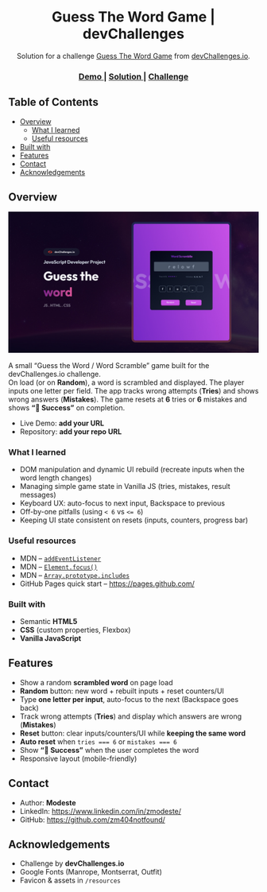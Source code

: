 <!-- Please update value in the {}  -->

<h1 align="center">Guess The Word Game | devChallenges</h1>

<div align="center">
   Solution for a challenge <a href="https://devchallenges.io/challenge/guess-the-word" target="_blank">Guess The Word Game</a> from <a href="https://devchallenges.io" target="_blank">devChallenges.io</a>.
</div>

<div align="center">
  <h3>
    <a href="https://your-demo-link.example.com">
      Demo
    </a>
    <span> | </span>
    <a href="https://github.com/your-username/your-repo">
      Solution
    </a>
    <span> | </span>
    <a href="https://devchallenges.io/challenge/guess-the-word">
      Challenge
    </a>
  </h3>
</div>

<!-- TABLE OF CONTENTS -->

## Table of Contents

- [Overview](#overview)
  - [What I learned](#what-i-learned)
  - [Useful resources](#useful-resources)
- [Built with](#built-with)
- [Features](#features)
- [Contact](#contact)
- [Acknowledgements](#acknowledgements)

<!-- OVERVIEW -->

## Overview

![screenshot](./thumbnail.jpg)

A small “Guess the Word / Word Scramble” game built for the devChallenges.io challenge.  
On load (or on **Random**), a word is scrambled and displayed. The player inputs one letter per field. The app tracks wrong attempts (**Tries**) and shows wrong answers (**Mistakes**). The game resets at **6** tries or **6** mistakes and shows **“🎉 Success”** on completion.

- Live Demo: **add your URL**
- Repository: **add your repo URL**

### What I learned

- DOM manipulation and dynamic UI rebuild (recreate inputs when the word length changes)
- Managing simple game state in Vanilla JS (tries, mistakes, result messages)
- Keyboard UX: auto-focus to next input, Backspace to previous
- Off-by-one pitfalls (using `< 6` vs `<= 6`)
- Keeping UI state consistent on resets (inputs, counters, progress bar)

### Useful resources

- MDN – [`addEventListener`](https://developer.mozilla.org/en-US/docs/Web/API/EventTarget/addEventListener)
- MDN – [`Element.focus()`](https://developer.mozilla.org/en-US/docs/Web/API/HTMLElement/focus)
- MDN – [`Array.prototype.includes`](https://developer.mozilla.org/en-US/docs/Web/JavaScript/Reference/Global_Objects/Array/includes)
- GitHub Pages quick start – https://pages.github.com/

### Built with

- Semantic **HTML5**
- **CSS** (custom properties, Flexbox)
- **Vanilla JavaScript**

## Features

- Show a random **scrambled word** on page load
- **Random** button: new word + rebuilt inputs + reset counters/UI
- Type **one letter per input**, auto-focus to the next (Backspace goes back)
- Track wrong attempts (**Tries**) and display which answers are wrong (**Mistakes**)
- **Reset** button: clear inputs/counters/UI while **keeping the same word**
- **Auto reset** when `tries === 6` or `mistakes === 6`
- Show **“🎉 Success”** when the user completes the word
- Responsive layout (mobile-friendly)

## Contact

- Author: **Modeste**
- LinkedIn: https://www.linkedin.com/in/zmodeste/
- GitHub: https://github.com/zm404notfound/

## Acknowledgements

- Challenge by **devChallenges.io**
- Google Fonts (Manrope, Montserrat, Outfit)
- Favicon & assets in `/resources`
